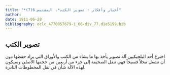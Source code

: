 ```yaml
---
title: "*أخبار وأفكار : تصوير الكتب*. المقتبس 6(7)"
author: 
date: 1911-06-28
bibliography: oclc_4770057679-i_66-div_77.d1e5199.bib
---
```




##  تصوير الكتب 


 اخترع  أحد  البلجيكيين آلة تصوير يأخذ بها ما يشاء من الكتب والأوراق التي يراد حفظها دون أن تشغل محلاً فسيحاً فهي تنقل الصحيفة إلى جزء من  أربعين  من حجمها الأصلي وسيكون لهذه الآلة شأن في نقل المخطوطات النادرة. 
